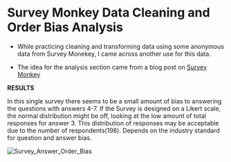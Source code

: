 # Survey Monkey Data Cleaning and Order Bias Analysis

- While practicing cleaning and transforming data using some anonymous data from Survey Monekey, I came across another use for this data.

- The idea for the analysis section came from a blog post on [Survey Monkey](https://www.surveymonkey.com/curiosity/eliminate-order-bias-to-improve-your-survey-responses/)


**RESULTS**

In this single survey there seems to be a small amount of bias to answering the questions with answers 4-7. If the Survey is designed on a Likert scale, the normal distribution might be off, looking at the low amount of total responses for answer 3. This distribution of responses may be acceptable due to the number of respondents(198). Depends on the industry standard for question and answer bias. 

![Survey_Answer_Order_Bias](https://github.com/gfulham/survey_monkey/blob/3f553336d5ea6b2dcd0753b4cb3ed8b2e3b45345/images/Survey%20Answer%20Order%20Bias.png)
